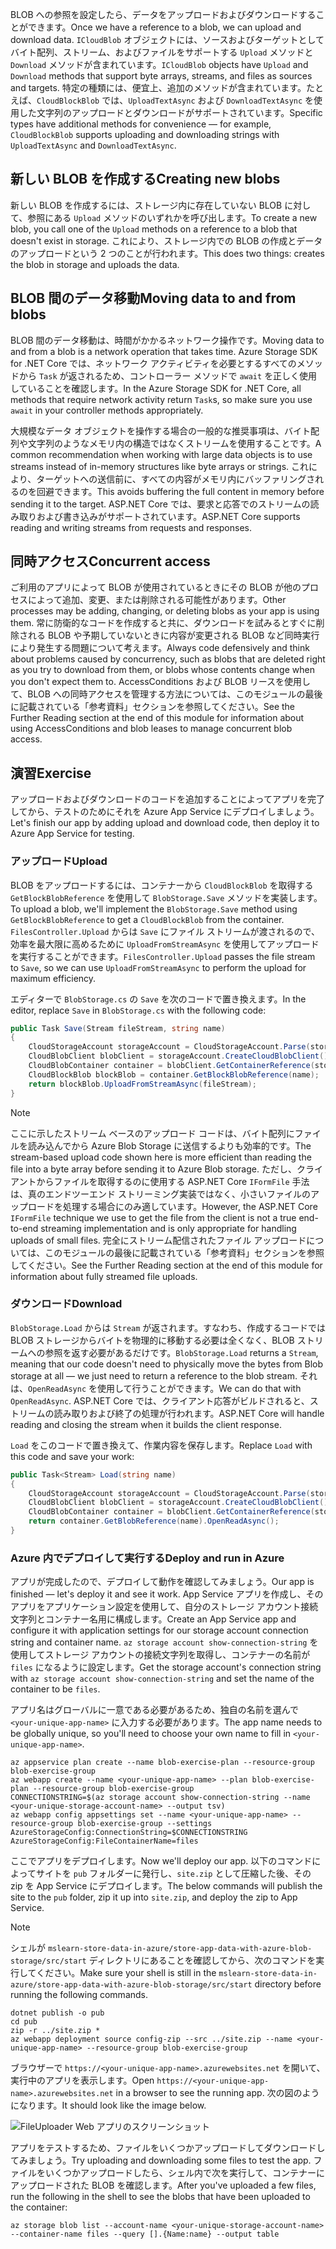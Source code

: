 <span data-ttu-id="aa73d-101">BLOB への参照を設定したら、データをアップロードおよびダウンロードすることができます。</span><span class="sxs-lookup"><span data-stu-id="aa73d-101">Once we have a reference to a blob, we can upload and download data.</span></span> <span data-ttu-id="aa73d-102">`ICloudBlob` オブジェクトには、ソースおよびターゲットとしてバイト配列、ストリーム、およびファイルをサポートする `Upload` メソッドと `Download` メソッドが含まれています。</span><span class="sxs-lookup"><span data-stu-id="aa73d-102">`ICloudBlob` objects have `Upload` and `Download` methods that support byte arrays, streams, and files as sources and targets.</span></span> <span data-ttu-id="aa73d-103">特定の種類には、便宜上、追加のメソッドが含まれています。たとえば、`CloudBlockBlob` では、`UploadTextAsync` および `DownloadTextAsync` を使用した文字列のアップロードとダウンロードがサポートされています。</span><span class="sxs-lookup"><span data-stu-id="aa73d-103">Specific types have additional methods for convenience &mdash; for example, `CloudBlockBlob` supports uploading and downloading strings with `UploadTextAsync` and `DownloadTextAsync`.</span></span>

## <a name="creating-new-blobs"></a><span data-ttu-id="aa73d-104">新しい BLOB を作成する</span><span class="sxs-lookup"><span data-stu-id="aa73d-104">Creating new blobs</span></span>

<span data-ttu-id="aa73d-105">新しい BLOB を作成するには、ストレージ内に存在していない BLOB に対して、参照にある `Upload` メソッドのいずれかを呼び出します。</span><span class="sxs-lookup"><span data-stu-id="aa73d-105">To create a new blob, you call one of the `Upload` methods on a reference to a blob that doesn't exist in storage.</span></span> <span data-ttu-id="aa73d-106">これにより、ストレージ内での BLOB の作成とデータのアップロードという 2 つのことが行われます。</span><span class="sxs-lookup"><span data-stu-id="aa73d-106">This does two things: creates the blob in storage and uploads the data.</span></span>

## <a name="moving-data-to-and-from-blobs"></a><span data-ttu-id="aa73d-107">BLOB 間のデータ移動</span><span class="sxs-lookup"><span data-stu-id="aa73d-107">Moving data to and from blobs</span></span>

<span data-ttu-id="aa73d-108">BLOB 間のデータ移動は、時間がかかるネットワーク操作です。</span><span class="sxs-lookup"><span data-stu-id="aa73d-108">Moving data to and from a blob is a network operation that takes time.</span></span> <span data-ttu-id="aa73d-109">Azure Storage SDK for .NET Core では、ネットワーク アクティビティを必要とするすべてのメソッドから `Task` が返されるため、コントローラー メソッドで `await` を正しく使用していることを確認します。</span><span class="sxs-lookup"><span data-stu-id="aa73d-109">In the Azure Storage SDK for .NET Core, all methods that require network activity return `Task`s, so make sure you use `await` in your controller methods appropriately.</span></span>

<span data-ttu-id="aa73d-110">大規模なデータ オブジェクトを操作する場合の一般的な推奨事項は、バイト配列や文字列のようなメモリ内の構造ではなくストリームを使用することです。</span><span class="sxs-lookup"><span data-stu-id="aa73d-110">A common recommendation when working with large data objects is to use streams instead of in-memory structures like byte arrays or strings.</span></span> <span data-ttu-id="aa73d-111">これにより、ターゲットへの送信前に、すべての内容がメモリ内にバッファリングされるのを回避できます。</span><span class="sxs-lookup"><span data-stu-id="aa73d-111">This avoids buffering the full content in memory before sending it to the target.</span></span> <span data-ttu-id="aa73d-112">ASP.NET Core では、要求と応答でのストリームの読み取りおよび書き込みがサポートされています。</span><span class="sxs-lookup"><span data-stu-id="aa73d-112">ASP.NET Core supports reading and writing streams from requests and responses.</span></span>

## <a name="concurrent-access"></a><span data-ttu-id="aa73d-113">同時アクセス</span><span class="sxs-lookup"><span data-stu-id="aa73d-113">Concurrent access</span></span>

<span data-ttu-id="aa73d-114">ご利用のアプリによって BLOB が使用されているときにその BLOB が他のプロセスによって追加、変更、または削除される可能性があります。</span><span class="sxs-lookup"><span data-stu-id="aa73d-114">Other processes may be adding, changing, or deleting blobs as your app is using them.</span></span> <span data-ttu-id="aa73d-115">常に防衛的なコードを作成すると共に、ダウンロードを試みるとすぐに削除される BLOB や予期していないときに内容が変更される BLOB など同時実行により発生する問題について考えます。</span><span class="sxs-lookup"><span data-stu-id="aa73d-115">Always code defensively and think about problems caused by concurrency, such as blobs that are deleted right as you try to download from them, or blobs whose contents change when you don't expect them to.</span></span> <span data-ttu-id="aa73d-116">AccessConditions および BLOB リースを使用して、BLOB への同時アクセスを管理する方法については、このモジュールの最後に記載されている「参考資料」セクションを参照してください。</span><span class="sxs-lookup"><span data-stu-id="aa73d-116">See the Further Reading section at the end of this module for information about using AccessConditions and blob leases to manage concurrent blob access.</span></span>

## <a name="exercise"></a><span data-ttu-id="aa73d-117">演習</span><span class="sxs-lookup"><span data-stu-id="aa73d-117">Exercise</span></span>

<span data-ttu-id="aa73d-118">アップロードおよびダウンロードのコードを追加することによってアプリを完了してから、テストのためにそれを Azure App Service にデプロイしましょう。</span><span class="sxs-lookup"><span data-stu-id="aa73d-118">Let's finish our app by adding upload and download code, then deploy it to Azure App Service for testing.</span></span>

### <a name="upload"></a><span data-ttu-id="aa73d-119">アップロード</span><span class="sxs-lookup"><span data-stu-id="aa73d-119">Upload</span></span>

<span data-ttu-id="aa73d-120">BLOB をアップロードするには、コンテナーから `CloudBlockBlob` を取得する `GetBlockBlobReference` を使用して `BlobStorage.Save` メソッドを実装します。</span><span class="sxs-lookup"><span data-stu-id="aa73d-120">To upload a blob, we'll implement the `BlobStorage.Save` method using `GetBlockBlobReference` to get a `CloudBlockBlob` from the container.</span></span> <span data-ttu-id="aa73d-121">`FilesController.Upload` からは `Save` にファイル ストリームが渡されるので、効率を最大限に高めるために `UploadFromStreamAsync` を使用してアップロードを実行することができます。</span><span class="sxs-lookup"><span data-stu-id="aa73d-121">`FilesController.Upload` passes the file stream to `Save`, so we can use `UploadFromStreamAsync` to perform the upload for maximum efficiency.</span></span>

<span data-ttu-id="aa73d-122">エディターで `BlobStorage.cs` の `Save` を次のコードで置き換えます。</span><span class="sxs-lookup"><span data-stu-id="aa73d-122">In the editor, replace `Save` in `BlobStorage.cs` with the following code:</span></span>

```csharp
public Task Save(Stream fileStream, string name)
{
    CloudStorageAccount storageAccount = CloudStorageAccount.Parse(storageConfig.ConnectionString);
    CloudBlobClient blobClient = storageAccount.CreateCloudBlobClient();
    CloudBlobContainer container = blobClient.GetContainerReference(storageConfig.FileContainerName);
    CloudBlockBlob blockBlob = container.GetBlockBlobReference(name);
    return blockBlob.UploadFromStreamAsync(fileStream);
}
```

> [!NOTE]
> <span data-ttu-id="aa73d-123">ここに示したストリーム ベースのアップロード コードは、バイト配列にファイルを読み込んでから Azure Blob Storage に送信するよりも効率的です。</span><span class="sxs-lookup"><span data-stu-id="aa73d-123">The stream-based upload code shown here is more efficient than reading the file into a byte array before sending it to Azure Blob storage.</span></span> <span data-ttu-id="aa73d-124">ただし、クライアントからファイルを取得するのに使用する ASP.NET Core `IFormFile` 手法は、真のエンドツーエンド ストリーミング実装ではなく、小さいファイルのアップロードを処理する場合にのみ適しています。</span><span class="sxs-lookup"><span data-stu-id="aa73d-124">However, the ASP.NET Core `IFormFile` technique we use to get the file from the client is not a true end-to-end streaming implementation and is only appropriate for handling uploads of small files.</span></span> <span data-ttu-id="aa73d-125">完全にストリーム配信されたファイル アップロードについては、このモジュールの最後に記載されている「参考資料」セクションを参照してください。</span><span class="sxs-lookup"><span data-stu-id="aa73d-125">See the Further Reading section at the end of this module for information about fully streamed file uploads.</span></span>

### <a name="download"></a><span data-ttu-id="aa73d-126">ダウンロード</span><span class="sxs-lookup"><span data-stu-id="aa73d-126">Download</span></span>

<span data-ttu-id="aa73d-127">`BlobStorage.Load` からは `Stream` が返されます。すなわち、作成するコードでは BLOB ストレージからバイトを物理的に移動する必要は全くなく、BLOB ストリームへの参照を返す必要があるだけです。</span><span class="sxs-lookup"><span data-stu-id="aa73d-127">`BlobStorage.Load` returns a `Stream`, meaning that our code doesn't need to physically move the bytes from Blob storage at all &mdash; we just need to return a reference to the blob stream.</span></span> <span data-ttu-id="aa73d-128">それは、`OpenReadAsync` を使用して行うことができます。</span><span class="sxs-lookup"><span data-stu-id="aa73d-128">We can do that with `OpenReadAsync`.</span></span> <span data-ttu-id="aa73d-129">ASP.NET Core では、クライアント応答がビルドされると、ストリームの読み取りおよび終了の処理が行われます。</span><span class="sxs-lookup"><span data-stu-id="aa73d-129">ASP.NET Core will handle reading and closing the stream when it builds the client response.</span></span>

<span data-ttu-id="aa73d-130">`Load` をこのコードで置き換えて、作業内容を保存します。</span><span class="sxs-lookup"><span data-stu-id="aa73d-130">Replace `Load` with this code and save your work:</span></span>

```csharp
public Task<Stream> Load(string name)
{
    CloudStorageAccount storageAccount = CloudStorageAccount.Parse(storageConfig.ConnectionString);
    CloudBlobClient blobClient = storageAccount.CreateCloudBlobClient();
    CloudBlobContainer container = blobClient.GetContainerReference(storageConfig.FileContainerName);
    return container.GetBlobReference(name).OpenReadAsync();
}
```

### <a name="deploy-and-run-in-azure"></a><span data-ttu-id="aa73d-131">Azure 内でデプロイして実行する</span><span class="sxs-lookup"><span data-stu-id="aa73d-131">Deploy and run in Azure</span></span>

<span data-ttu-id="aa73d-132">アプリが完成したので、デプロイして動作を確認してみましょう。</span><span class="sxs-lookup"><span data-stu-id="aa73d-132">Our app is finished &mdash; let's deploy it and see it work.</span></span> <span data-ttu-id="aa73d-133">App Service アプリを作成し、そのアプリをアプリケーション設定を使用して、自分のストレージ アカウント接続文字列とコンテナー名用に構成します。</span><span class="sxs-lookup"><span data-stu-id="aa73d-133">Create an App Service app and configure it with application settings for our storage account connection string and container name.</span></span> <span data-ttu-id="aa73d-134">`az storage account show-connection-string` を使用してストレージ アカウントの接続文字列を取得し、コンテナーの名前が `files` になるように設定します。</span><span class="sxs-lookup"><span data-stu-id="aa73d-134">Get the storage account's connection string with `az storage account show-connection-string` and set the name of the container to be `files`.</span></span>

<span data-ttu-id="aa73d-135">アプリ名はグローバルに一意である必要があるため、独自の名前を選んで `<your-unique-app-name>` に入力する必要があります。</span><span class="sxs-lookup"><span data-stu-id="aa73d-135">The app name needs to be globally unique, so you'll need to choose your own name to fill in `<your-unique-app-name>`.</span></span>

```azurecli
az appservice plan create --name blob-exercise-plan --resource-group blob-exercise-group
az webapp create --name <your-unique-app-name> --plan blob-exercise-plan --resource-group blob-exercise-group
CONNECTIONSTRING=$(az storage account show-connection-string --name <your-unique-storage-account-name> --output tsv)
az webapp config appsettings set --name <your-unique-app-name> --resource-group blob-exercise-group --settings AzureStorageConfig:ConnectionString=$CONNECTIONSTRING AzureStorageConfig:FileContainerName=files
```

<span data-ttu-id="aa73d-136">ここでアプリをデプロイします。</span><span class="sxs-lookup"><span data-stu-id="aa73d-136">Now we'll deploy our app.</span></span> <span data-ttu-id="aa73d-137">以下のコマンドによってサイトを `pub` フォルダーに発行し、`site.zip` として圧縮した後、その zip を App Service にデプロイします。</span><span class="sxs-lookup"><span data-stu-id="aa73d-137">The below commands will publish the site to the `pub` folder, zip it up into `site.zip`, and deploy the zip to App Service.</span></span>

> [!NOTE]
> <span data-ttu-id="aa73d-138">シェルが `mslearn-store-data-in-azure/store-app-data-with-azure-blob-storage/src/start` ディレクトリにあることを確認してから、次のコマンドを実行してください。</span><span class="sxs-lookup"><span data-stu-id="aa73d-138">Make sure your shell is still in the `mslearn-store-data-in-azure/store-app-data-with-azure-blob-storage/src/start` directory before running the following commands.</span></span>

```azurecli
dotnet publish -o pub
cd pub
zip -r ../site.zip *
az webapp deployment source config-zip --src ../site.zip --name <your-unique-app-name> --resource-group blob-exercise-group
```

<span data-ttu-id="aa73d-139">ブラウザーで `https://<your-unique-app-name>.azurewebsites.net` を開いて、実行中のアプリを表示します。</span><span class="sxs-lookup"><span data-stu-id="aa73d-139">Open `https://<your-unique-app-name>.azurewebsites.net` in a browser to see the running app.</span></span> <span data-ttu-id="aa73d-140">次の図のようになります。</span><span class="sxs-lookup"><span data-stu-id="aa73d-140">It should look like the image below.</span></span>

![FileUploader Web アプリのスクリーンショット](../media/7-fileuploader-empty.PNG)

<span data-ttu-id="aa73d-142">アプリをテストするため、ファイルをいくつかアップロードしてダウンロードしてみましょう。</span><span class="sxs-lookup"><span data-stu-id="aa73d-142">Try uploading and downloading some files to test the app.</span></span> <span data-ttu-id="aa73d-143">ファイルをいくつかアップロードしたら、シェル内で次を実行して、コンテナーにアップロードされた BLOB を確認します。</span><span class="sxs-lookup"><span data-stu-id="aa73d-143">After you've uploaded a few files, run the following in the shell to see the blobs that have been uploaded to the container:</span></span>

```console
az storage blob list --account-name <your-unique-storage-account-name> --container-name files --query [].{Name:name} --output table
```